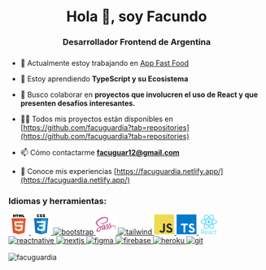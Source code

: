 <h1 align="center">Hola 👋, soy Facundo</h1>
<h3 align="center">Desarrollador Frontend de Argentina</h3>

###

- 🔭 Actualmente estoy trabajando en [App Fast Food](https://github.com/facuguardia/app-food)

- 🌱 Estoy aprendiendo **TypeScript y su Ecosistema**

- 👯 Busco colaborar en **proyectos que involucren el uso de React y que presenten desafíos interesantes.**

- 👨‍💻 Todos mis proyectos están disponibles en [https://github.com/facuguardia?tab=repositories](https://github.com/facuguardia?tab=repositories)

- 📫 Cómo contactarme **facuguar12@gmail.com**

- 📄 Conoce mis experiencias [https://facuguardia.netlify.app/](https://facuguardia.netlify.app/)

<h3 alinear="izquierda">Idiomas y herramientas:</h3>

<p align="left">
   <a href="https://www.w3.org/html/" target="_blank" rel="noreferrer"> 
     <img src="https://raw.githubusercontent.com/devicons/devicon/master/icons/html5/html5-original-wordmark.svg" alt="html5" width="40" height="40"/> 
   </a> 
  
   <a href="https://www.w3schools.com /css/" target="_blank" rel="noreferrer"> 
    <img src="https://raw.githubusercontent.com/devicons/devicon/master/icons/css3/css3-original-wordmark.svg" alt= "css3" width="40" height="40"/> 
  </a> 
  
   <a href="https://getbootstrap.com" target="_blank" rel="noreferrer"> 
    <img src="https://raw.githubusercontent.com/devicons/devicon /master/icons/bootstrap/bootstrap-plain-wordmark.svg" alt="bootstrap" width="40" height="40"/> 
  </a> 
  
  <a href="https: //sass-lang.com" target="_blank" rel="noreferrer"> 
    <img src="https://raw.githubusercontent.com/devicons/devicon/master/icons/sass/sass-original.svg" alt="sass" width="40" height="40"/> 
  </a> 
  
  <a href="https://tailwindcss.com/" target="_blank" rel="noreferrer"> 
    <img src= "https://www.vectorlogo.zone/logos/tailwindcss/tailwindcss-icon.svg" alt="tailwind" width="40" height="40"/> 
  </a>
  
  <a href="https://developer.mozilla.org/en-US/docs/Web/JavaScript" target="_blank" rel="noreferrer"> 
    <img src="https://raw.githubusercontent.com/devicons/devicon/master/icons/javascript/javascript-original.svg" alt="javascript" width="40" height="40"/> 
  </a>
  
  <a href="https://www.typescriptlang.org/" target="_blank" rel="noreferrer"> 
    <img src="https://raw.githubusercontent.com/devicons/devicon/master/icons/typescript/typescript-original.svg" alt="typescript" width="40" height="40"/> 
  </a>

  <a href="https://reactjs.org/" target="_blank" rel="noreferrer"> 
    <img src="https://raw.githubusercontent.com/devicons/devicon/master/icons/react/react-original-wordmark.svg" alt="react" width="40" height="40"/> 
  </a>
  
  <a href="https://reactnative.dev/" target="_blank" rel="noreferrer"> 
    <img src="https://reactnative.dev/img/header_logo.svg" alt="reactnative" width="40" height="40"/> 
  </a> 
  
  <a href="https://nextjs.org/" target="_blank" rel="noreferrer"> 
    <img src= "https://cdn.worldvectorlogo.com/logos/nextjs-2.svg" alt="nextjs" width="40" height="40"/> 
  </a>
  
  <a href="https://www.figma.com/" target="_blank" rel="noreferrer"> 
    <img src="https://www.vectorlogo.zone/logos/figma/figma-icon.svg" alt="figma" width="40" height="40"/> 
  </a> 
  
  <a href=" https://firebase.google.com/" target="_blank" rel="noreferrer"> 
   <img src="https://www.vectorlogo.zone/logos/firebase/firebase-icon.svg" alt=" firebase" width="40" height="40"/> 
  </a>
  
  <a href=" https://heroku.com" target="_blank" rel="noreferrer"> 
    <img src="https://www.vectorlogo.zone/logos/heroku/heroku-icon.svg" alt="heroku" width="40" height="40"/> 
  </a>
  
  <a href="https://git-scm.com/" target="_blank" rel="noreferrer"> 
    <img src="https://www.vectorlogo.zone/logos/git-scm/git-scm-icon.svg" alt="git" width="40" height="40"/> 
  </a>
</p>


<p><img align="center" src="https://github-readme-streak-stats.herokuapp.com/?user=facuguardia&" alt="facuguardia" /></p>






